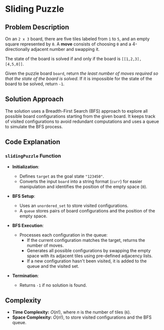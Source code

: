 # Sliding Puzzle

## Problem Description

On an `2 x 3` board, there are five tiles labeled from `1` to `5`, and an empty square represented by `0`. A **move** consists of choosing `0` and a 4-directionally adjacent number and swapping it.

The state of the board is solved if and only if the board is `[[1,2,3],[4,5,0]]`.

Given the puzzle board `board`, return *the least number of moves required so that the state of the board is solved*. If it is impossible for the state of the board to be solved, return `-1`.

## Solution Approach

The solution uses a Breadth-First Search (BFS) approach to explore all possible board configurations starting from the given board. It keeps track of visited configurations to avoid redundant computations and uses a queue to simulate the BFS process.

## Code Explanation

### `slidingPuzzle` Function

- **Initialization**:
  - Defines `target` as the goal state `"123450"`.
  - Converts the input `board` into a string format (`curr`) for easier manipulation and identifies the position of the empty space (`0`).

- **BFS Setup**:
  - Uses an `unordered_set` to store visited configurations.
  - A `queue` stores pairs of board configurations and the position of the empty space.

- **BFS Execution**:
  - Processes each configuration in the queue:
    - If the current configuration matches the target, returns the number of moves.
    - Generates all possible configurations by swapping the empty space with its adjacent tiles using pre-defined adjacency lists.
    - If a new configuration hasn't been visited, it is added to the queue and the visited set.

- **Termination**:
  - Returns `-1` if no solution is found.

## Complexity

- **Time Complexity:** $O(n!)$, where $n$ is the number of tiles (`6`).
- **Space Complexity:** $O(n!)$, to store visited configurations and the BFS queue.
